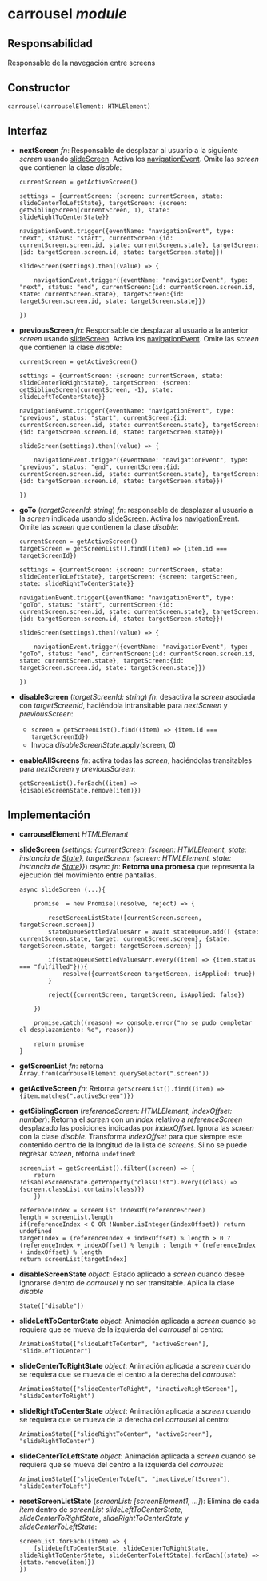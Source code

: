 # carrousel _module_

## Responsabilidad

Responsable de la navegación entre screens

## Constructor

```
carrousel(carrouselElement: HTMLElement)
```

## Interfaz

-   **nextScreen** _fn_: Responsable de desplazar al usuario a la siguiente _screen_ usando [slideScreen](#implementación). Activa los [navigationEvent](./display.md#eventos). Omite las _screen_ que contienen la clase _disable_:

    ```
    currentScreen = getActiveScreen()

    settings = {currentScreen: {screen: currentScreen, state: slideCenterToLeftState}, targetScreen: {screen: getSiblingScreen(currentScreen, 1), state: slideRightToCenterState}}

    navigationEvent.trigger({eventName: "navigationEvent", type: "next", status: "start", currentScreen:{id: currentScreen.screen.id, state: currentScreen.state}, targetScreen:{id: targetScreen.screen.id, state: targetScreen.state}})

    slideScreen(settings).then((value) => {

        navigationEvent.trigger({eventName: "navigationEvent", type: "next", status: "end", currentScreen:{id: currentScreen.screen.id, state: currentScreen.state}, targetScreen:{id: targetScreen.screen.id, state: targetScreen.state}})

    })
    ```

-   **previousScreen** _fn_: Responsable de desplazar al usuario a la anterior _screen_ usando [slideScreen](#implementación). Activa los [navigationEvent](./display.md#eventos). Omite las _screen_ que contienen la clase _disable_:

    ```
    currentScreen = getActiveScreen()

    settings = {currentScreen: {screen: currentScreen, state: slideCenterToRightState}, targetScreen: {screen: getSiblingScreen(currentScreen, -1), state: slideLeftToCenterState}}

    navigationEvent.trigger({eventName: "navigationEvent", type: "previous", status: "start", currentScreen:{id: currentScreen.screen.id, state: currentScreen.state}, targetScreen:{id: targetScreen.screen.id, state: targetScreen.state}})

    slideScreen(settings).then((value) => {

        navigationEvent.trigger({eventName: "navigationEvent", type: "previous", status: "end", currentScreen:{id: currentScreen.screen.id, state: currentScreen.state}, targetScreen:{id: targetScreen.screen.id, state: targetScreen.state}})

    })
    ```

-   **goTo** (_targetScreenId: string_) _fn_: responsable de desplazar al usuario a la _screen_ indicada usando [slideScreen](#implementación). Activa los [navigationEvent](./display.md#eventos). Omite las _screen_ que contienen la clase _disable_:

    ```
    currentScreen = getActiveScreen()
    targetScreen = getScreenList().find((item) => {item.id === targetScreenId})

    settings = {currentScreen: {screen: currentScreen, state: slideCenterToLeftState}, targetScreen: {screen: targetScreen, state: slideRightToCenterState}}

    navigationEvent.trigger({eventName: "navigationEvent", type: "goTo", status: "start", currentScreen:{id: currentScreen.screen.id, state: currentScreen.state}, targetScreen:{id: targetScreen.screen.id, state: targetScreen.state}})

    slideScreen(settings).then((value) => {

        navigationEvent.trigger({eventName: "navigationEvent", type: "goTo", status: "end", currentScreen:{id: currentScreen.screen.id, state: currentScreen.state}, targetScreen:{id: targetScreen.screen.id, state: targetScreen.state}})

    })
    ```

-   **disableScreen** (_targetScreenId: string_) _fn_: desactiva la _screen_ asociada con _targetScreenId_, haciéndola intransitable para _nextScreen_ y _previousScreen_:

    -   `screen = getScreenList().find((item) => {item.id === targetScreenId})`
    -   Invoca _disableScreenState_.apply(screen, 0)

-   **enableAllScreens** _fn_: activa todas las _screen_, haciéndolas transitables para _nextScreen_ y _previousScreen_:

    ```
    getScreenList().forEach((item) => {disableScreenState.remove(item)})
    ```

## Implementación

-   **carrouselElement** _HTMLElement_

-   **slideScreen** (_settings: {currentScreen: {screen: HTMLElement, state: instancia de [State](./State.md)}, targetScreen: {screen: HTMLElement, state: instancia de [State](./State.md)}}_) _async fn_: **Retorna una promesa** que representa la ejecución del movimiento entre pantallas.

    ```
    async slideScreen (...){

        promise  = new Promise((resolve, reject) => {

            resetScreenListState([currentScreen.screen, targetScreen.screen])
            stateQueueSettledValuesArr = await stateQueue.add([ {state: currentScreen.state, target: currentScreen.screen}, {state: targetScreen.state, target: targetScreen.screen} ])

            if(stateQueueSettledValuesArr.every((item) => {item.status === "fulfilled"})){
                resolve({currentScreen targetScreen, isApplied: true})
            }

            reject({currentScreen, targetScreen, isApplied: false})

        })

        promise.catch((reason) => console.error("no se pudo completar el desplazamiento: %o", reason))

        return promise
    }
    ```

-   **getScreenList** _fn_: retorna `Array.from(carrouselElement.querySelector(".screen"))`

-   **getActiveScreen** _fn_: Retorna `getScreenList().find((item) => {item.matches(".activeScreen")})`

-   **getSiblingScreen** (_referenceScreen: HTMLElement, indexOffset: number_): Retorna el _screen_ con un _index_ relativo a _referenceScreen_ desplazado las posiciones indicadas por _indexOffset_. Ignora las _screen_ con la clase _disable_. Transforma _indexOffset_ para que siempre este contenido dentro de la longitud de la lista de _screens_. Si no se puede regresar _screen_, retorna `undefined`:

    ```
    screenList = getScreenList().filter((screen) => {
        return !disableScreenState.getProperty("classList").every((class) => {screen.classList.contains(class)})
        })

    referenceIndex = screenList.indexOf(referenceScreen)
    length = screenList.length
    if(referenceIndex < 0 OR !Number.isInteger(indexOffset)) return undefined
    targetIndex = (referenceIndex + indexOffset) % length > 0 ? (referenceIndex + indexOffset) % length : length + (referenceIndex + indexOffset) % length
    return screenList[targetIndex]
    ```

-   **disableScreenState** _object_: Estado aplicado a _screen_ cuando desee ignorarse dentro de _carrousel_ y no ser transitable. Aplica la clase _disable_

    ```
    State(["disable"])
    ```

-   **slideLeftToCenterState** _object_: Animación aplicada a _screen_ cuando se requiera que se mueva de la izquierda del _carrousel_ al centro:

    ```
    AnimationState(["slideLeftToCenter", "activeScreen"], "slideLeftToCenter")
    ```

-   **slideCenterToRightState** _object_: Animación aplicada a _screen_ cuando se requiera que se mueva de el centro a la derecha del _carrousel_:

    ```
    AnimationState(["slideCenterToRight", "inactiveRightScreen"], "slideCenterToRight")
    ```

-   **slideRightToCenterState** _object_: Animación aplicada a _screen_ cuando se requiera que se mueva de la derecha del _carrousel_ al centro:

    ```
    AnimationState(["slideRightToCenter", "activeScreen"], "slideRightToCenter")
    ```

-   **slideCenterToLeftState** _object_: Animación aplicada a _screen_ cuando se requiera que se mueva del centro a la izquierda del _carrousel_:

    ```
    AnimationState(["slideCenterToLeft", "inactiveLeftScreen"], "slideCenterToLeft")
    ```

-   **resetScreenListState** (_screenList: [screenElement1, ...]_): Elimina de cada _item_ dentro de _screenList_ _slideLeftToCenterState_, _slideCenterToRightState_, _slideRightToCenterState_ y _slideCenterToLeftState_:

    ```
    screenList.forEach((item) => {
        [slideLeftToCenterState, slideCenterToRightState, slideRightToCenterState, slideCenterToLeftState].forEach((state) => {state.remove(item)})
    })
    ```
